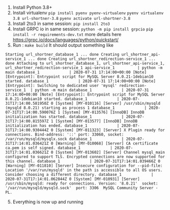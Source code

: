 1. Install Python 3.8+
2. Install virtualenv
    `pip install pyenv pyenv-virtualenv`
    `pyenv virtualenv 3.8 url-shortner-3.8`
    `pyenv activate url-shortner-3.8`
3. Install 2to3 in same session:
    `pip install 2to3`
3. Install GRPC io in same session: 
    `python -m pip install grpcio`
    `pip install -r requirements-dev.txt`
    more details here https://grpc.io/docs/languages/python/quickstart/
4. Run :
    `make build`
    It should output something like

`
Starting url_shortner_database_1 ... done
Creating url_shortner_api-service_1 ... done
Creating url_shortner_redirection-service_1 ... done
Attaching to url_shortner_database_1, url_shortner_api-service_1, url_shortner_redirection-service_1
api-service_1          | python -m main
database_1             | 2020-07-31 17:14:00+00:00 [Note] [Entrypoint]: Entrypoint script for MySQL Server 8.0.21-1debian10 started.
database_1             | 2020-07-31 17:14:00+00:00 [Note] [Entrypoint]: Switching to dedicated user 'mysql'
redirection-service_1  | python -m main
database_1             | 2020-07-31 17:14:00+00:00 [Note] [Entrypoint]: Entrypoint script for MySQL Server 8.0.21-1debian10 started.
database_1             | 2020-07-31T17:14:00.581950Z 0 [System] [MY-010116] [Server] /usr/sbin/mysqld (mysqld 8.0.21) starting as process 1
database_1             | 2020-07-31T17:14:00.590076Z 1 [System] [MY-013576] [InnoDB] InnoDB initialization has started.
database_1             | 2020-07-31T17:14:00.815597Z 1 [System] [MY-013577] [InnoDB] InnoDB initialization has ended.
database_1             | 2020-07-31T17:14:00.930444Z 0 [System] [MY-011323] [Server] X Plugin ready for connections. Bind-address: '::' port: 33060, socket: /var/run/mysqld/mysqlx.sock
database_1             | 2020-07-31T17:14:01.036421Z 0 [Warning] [MY-010068] [Server] CA certificate ca.pem is self signed.
database_1             | 2020-07-31T17:14:01.036621Z 0 [System] [MY-013602] [Server] Channel mysql_main configured to support TLS. Encrypted connections are now supported for this channel.
database_1             | 2020-07-31T17:14:01.039466Z 0 [Warning] [MY-011810] [Server] Insecure configuration for --pid-file: Location '/var/run/mysqld' in the path is accessible to all OS users. Consider choosing a different directory.
database_1             | 2020-07-31T17:14:01.062844Z 0 [System] [MY-010931] [Server] /usr/sbin/mysqld: ready for connections. Version: '8.0.21'  socket: '/var/run/mysqld/mysqld.sock'  port: 3306  MySQL Community Server - PL.
`

5. Everything is now up and running